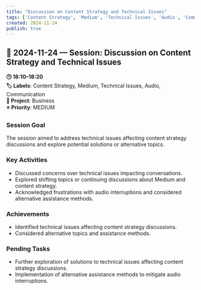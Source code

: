 ```yaml
---
title: "Discussion on Content Strategy and Technical Issues"
tags: ['Content Strategy', 'Medium', 'Technical Issues', 'Audio', 'Communication']
created: 2024-11-24
publish: true
---
```


## 📅 2024-11-24 — Session: Discussion on Content Strategy and Technical Issues

**🕒 18:10–18:20**  
**🏷️ Labels**: Content Strategy, Medium, Technical Issues, Audio, Communication  
**📂 Project**: Business  
**⭐ Priority**: MEDIUM  


### Session Goal
The session aimed to address technical issues affecting content strategy discussions and explore potential solutions or alternative topics.

### Key Activities
- Discussed concerns over technical issues impacting conversations.
- Explored shifting topics or continuing discussions about Medium and content strategy.
- Acknowledged frustrations with audio interruptions and considered alternative assistance methods.

### Achievements
- Identified technical issues affecting content strategy discussions.
- Considered alternative topics and assistance methods.

### Pending Tasks
- Further exploration of solutions to technical issues affecting content strategy discussions.
- Implementation of alternative assistance methods to mitigate audio interruptions.
